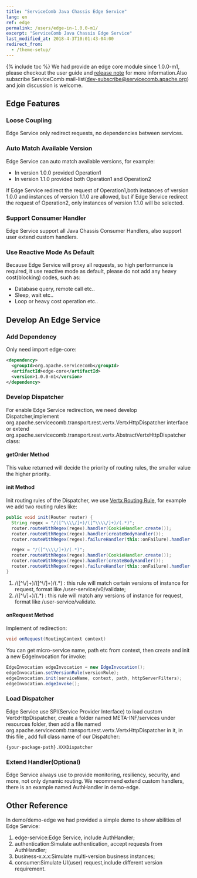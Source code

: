 ```yaml
---
title: "ServiceComb Java Chassis Edge Service"
lang: en
ref: edge
permalink: /users/edge-in-1.0.0-m1/
excerpt: "ServiceComb Java Chassis Edge Service"
last_modified_at: 2018-4-3T10:01:43-04:00
redirect_from:
  - /theme-setup/
---
```


{% include toc %}
We had provide an edge core module since 1.0.0-m1, please checkout the user guide and [release note](https://github.com/apache/servicecomb-java-chassis/releases) for more information.Also subscribe ServiceComb mail-list(dev-subscribe@servicecomb.apache.org) and join discussion is welcome.

## Edge Features
### Loose Coupling
Edge Service only redirect requests, no dependencies between services.

### Auto Match Available Version
Edge Service can auto match available versions, for example:
- In version 1.0.0 provided Operation1
- In version 1.1.0 provided both Operation1 and Operation2

If Edge Service redirect the request of Operation1,both instances of version 1.0.0 and instances of version 1.1.0 are allowed, but if Edge Service redirect the request of Operation2, only instances of version 1.1.0 will be selected.

### Support Consumer Handler
Edge Service support all Java Chassis Consumer Handlers, also support user extend custom handlers.

### Use Reactive Mode As Default
Because Edge Service will proxy all requests, so high performance is required, it use reactive mode as default, please do not add any heavy cost(blocking) codes, such as:
- Database query, remote call etc..
- Sleep, wait etc..
- Loop or heavy cost operation etc..

## Develop An Edge Service
### Add Dependency
Only need import edge-core:
```xml
<dependency>
  <groupId>org.apache.servicecomb</groupId>
  <artifactId>edge-core</artifactId>
  <version>1.0.0-m1</version>
</dependency>
```

### Develop Dispatcher
For enable Edge Service redirection, we need develop Dispatcher,implement org.apache.servicecomb.transport.rest.vertx.VertxHttpDispatcher interface or extend org.apache.servicecomb.transport.rest.vertx.AbstractVertxHttpDispatcher class:

#### getOrder Method
This value returned will decide the priority of routing rules, the smaller value the higher priority.

#### init Method
Init routing rules of the Dispatcher, we use [Vertx Routing Rule](https://vertx.io/docs/vertx-web/java/#_routing_by_exact_path), for example we add two routing rules like:
```java
public void init(Router router) {
  String regex = "/([^\\\\/]+)/([^\\\\/]+)/(.*)";
  router.routeWithRegex(regex).handler(CookieHandler.create());
  router.routeWithRegex(regex).handler(createBodyHandler());
  router.routeWithRegex(regex).failureHandler(this::onFailure).handler(this::onRequest);

  regex = "/([^\\\\/]+)/(.*)";
  router.routeWithRegex(regex).handler(CookieHandler.create());
  router.routeWithRegex(regex).handler(createBodyHandler());
  router.routeWithRegex(regex).failureHandler(this::onFailure).handler(this::onRequest);
}
```

1. /([^\\/]+)/([^\\/]+)/(.*) : this rule will match certain versions of instance for request, format like /user-service/v0/validate;
2. /([^\\/]+)/(.*) : this rule will match any versions of instance for request, format like /user-service/validate.

#### onRequest Method
Implement of redirection:
```java
void onRequest(RoutingContext context)
```

You can get micro-service name, path etc from context, then create and init a new EdgeInvocation for invoke:
```java
EdgeInvocation edgeInvocation = new EdgeInvocation();
edgeInvocation.setVersionRule(versionRule);
edgeInvocation.init(serviceName, context, path, httpServerFilters);
edgeInvocation.edgeInvoke();
```

### Load Dispatcher
Edge Service use SPI(Service Provider Interface) to load custom VertxHttpDispatcher, create a folder named META-INF/services under resources folder, then add a file named org.apache.servicecomb.transport.rest.vertx.VertxHttpDispatcher in it, in this file , add full class name of our Dispatcher:
```text
{your-package-path}.XXXDispatcher
```

### Extend Handler(Optional)
Edge Service always use to provide monitoring, resiliency, security, and more, not only dynamic routing. We recommend extend custom handlers, there is an example named AuthHandler in demo-edge.

## Other Reference
In demo/demo-edge we had provided a simple demo to show abilities of Edge Service:
1. edge-service:Edge Service, include AuthHandler;
2. authentication:Simulate authentication, accept requests from AuthHandler;
3. business-x.x.x:Simulate multi-version business instances;
4. consumer:Simulate UI(user) request,include different version requirement.